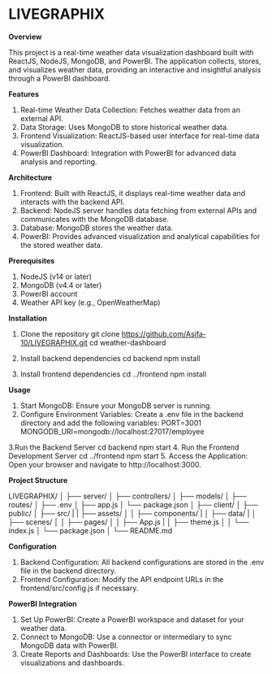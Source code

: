 # LIVEGRAPHIX
**Overview**

This project is a real-time weather data visualization dashboard built with ReactJS, NodeJS, MongoDB, and PowerBI. The application collects, stores, and visualizes weather data, providing an interactive and insightful analysis through a PowerBI dashboard.

**Features**
1. Real-time Weather Data Collection: Fetches weather data from an external API.
2. Data Storage: Uses MongoDB to store historical weather data.
3. Frontend Visualization: ReactJS-based user interface for real-time data visualization.
4. PowerBI Dashboard: Integration with PowerBI for advanced data analysis and reporting.

**Architecture**
1. Frontend: Built with ReactJS, it displays real-time weather data and interacts with the backend API.
2. Backend: NodeJS server handles data fetching from external APIs and communicates with the MongoDB database.
3. Database: MongoDB stores the weather data.
4. PowerBI: Provides advanced visualization and analytical capabilities for the stored weather data.
   
**Prerequisites**
1. NodeJS (v14 or later)
2. MongoDB (v4.4 or later)
3. PowerBI account
4. Weather API key (e.g., OpenWeatherMap)
   
**Installation**
1. Clone the repository
git clone https://github.com/Asifa-10/LIVEGRAPHIX.git
cd weather-dashboard

2. Install backend dependencies
cd backend
npm install

3. Install frontend dependencies
cd ../frontend
npm install

**Usage**
1. Start MongoDB: Ensure your MongoDB server is running.
2. Configure Environment Variables: Create a .env file in the backend directory and add the following variables:
PORT=3001
MONGODB_URI=mongodb://localhost:27017/employee

3.Run the Backend Server
cd backend
npm start
4. Run the Frontend Development Server
cd ../frontend
npm start
5. Access the Application: Open your browser and navigate to http://localhost:3000.

**Project Structure**

LIVEGRAPHIX/
│
├── server/
│   ├── controllers/
│   ├── models/
│   ├── routes/
│   ├── .env
│   ├── app.js
│   └── package.json
│
├── client/
│   ├── public/
│   ├── src/
|   |   ├── assets/
│   │   ├── components/
|   │   ├── data/
|   │   ├── scenes/
│   │   ├── pages/
│   │   ├── App.js
|   │   ├── theme.js
│   │   └── index.js
│   └── package.json
│
└── README.md

**Configuration**
1. Backend Configuration: All backend configurations are stored in the .env file in the backend directory.
2. Frontend Configuration: Modify the API endpoint URLs in the frontend/src/config.js if necessary.
   
**PowerBI Integration**
1. Set Up PowerBI: Create a PowerBI workspace and dataset for your weather data.
2. Connect to MongoDB: Use a connector or intermediary to sync MongoDB data with PowerBI.
3. Create Reports and Dashboards: Use the PowerBI interface to create visualizations and dashboards.
